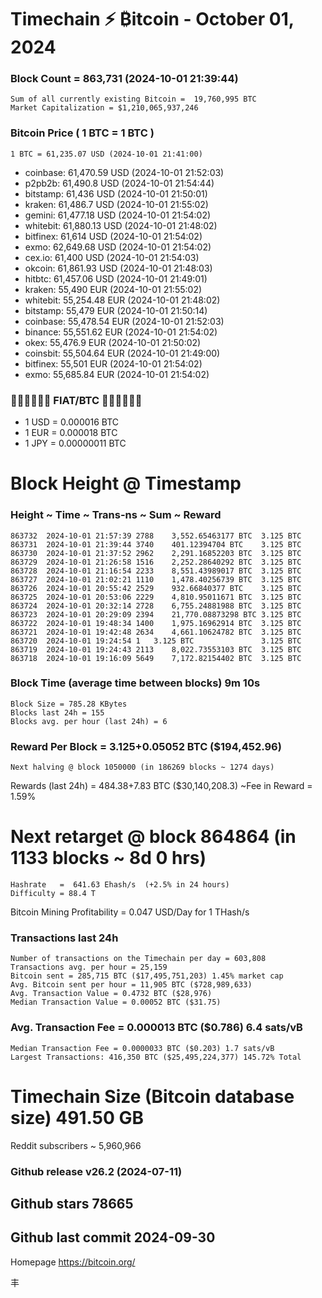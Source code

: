 # Timechain ⚡ ₿itcoin - October 01, 2024
### Block Count = 863,731 (2024-10-01 21:39:44)
    Sum of all currently existing Bitcoin =  19,760,995 BTC
    Market Capitalization = $1,210,065,937,246
### Bitcoin Price ( 1 BTC = 1 BTC )
	1 BTC = 61,235.07 USD (2024-10-01 21:41:00)
- coinbase: 61,470.59 USD (2024-10-01 21:52:03)
- p2pb2b: 61,490.8 USD (2024-10-01 21:54:44)
- bitstamp: 61,436 USD (2024-10-01 21:50:01)
- kraken: 61,486.7 USD (2024-10-01 21:55:02)
- gemini: 61,477.18 USD (2024-10-01 21:54:02)
- whitebit: 61,880.13 USD (2024-10-01 21:48:02)
- bitfinex: 61,614 USD (2024-10-01 21:54:02)
- exmo: 62,649.68 USD (2024-10-01 21:54:02)
- cex.io: 61,400 USD (2024-10-01 21:54:03)
- okcoin: 61,861.93 USD (2024-10-01 21:48:03)
- hitbtc: 61,457.06 USD (2024-10-01 21:49:01)
- kraken: 55,490 EUR (2024-10-01 21:55:02)
- whitebit: 55,254.48 EUR (2024-10-01 21:48:02)
- bitstamp: 55,479 EUR (2024-10-01 21:50:14)
- coinbase: 55,478.54 EUR (2024-10-01 21:52:03)
- binance: 55,551.62 EUR (2024-10-01 21:54:02)
- okex: 55,476.9 EUR (2024-10-01 21:50:02)
- coinsbit: 55,504.64 EUR (2024-10-01 21:49:00)
- bitfinex: 55,501 EUR (2024-10-01 21:54:02)
- exmo: 55,685.84 EUR (2024-10-01 21:54:02)
### 💱💶💵💷💴💱 FIAT/BTC 💱💴💷💵💶💱
- 1 USD = 0.000016 BTC
- 1 EUR = 0.000018 BTC
- 1 JPY = 0.00000011 BTC
# Block Height @ Timestamp
### Height ~ Time ~ Trans-ns ~ Sum ~ Reward
    863732	2024-10-01 21:57:39	2788	3,552.65463177 BTC	3.125 BTC
    863731	2024-10-01 21:39:44	3740	401.12394704 BTC	3.125 BTC
    863730	2024-10-01 21:37:52	2962	2,291.16852203 BTC	3.125 BTC
    863729	2024-10-01 21:26:58	1516	2,252.28640292 BTC	3.125 BTC
    863728	2024-10-01 21:16:54	2233	8,551.43989017 BTC	3.125 BTC
    863727	2024-10-01 21:02:21	1110	1,478.40256739 BTC	3.125 BTC
    863726	2024-10-01 20:55:42	2529	932.66840377 BTC	3.125 BTC
    863725	2024-10-01 20:53:06	2229	4,810.95011671 BTC	3.125 BTC
    863724	2024-10-01 20:32:14	2728	6,755.24881988 BTC	3.125 BTC
    863723	2024-10-01 20:29:09	2394	21,770.08873298 BTC	3.125 BTC
    863722	2024-10-01 19:48:34	1400	1,975.16962914 BTC	3.125 BTC
    863721	2024-10-01 19:42:48	2634	4,661.10624782 BTC	3.125 BTC
    863720	2024-10-01 19:24:54	1	3.125 BTC             	3.125 BTC
    863719	2024-10-01 19:24:43	2113	8,022.73553103 BTC	3.125 BTC
    863718	2024-10-01 19:16:09	5649	7,172.82154402 BTC	3.125 BTC
### Block Time (average time between blocks)	9m 10s
    Block Size = 785.28 KBytes
    Blocks last 24h = 155
    Blocks avg. per hour (last 24h) = 6
### Reward Per Block = 3.125+0.05052 BTC ($194,452.96) 
    Next halving @ block 1050000 (in 186269 blocks ~ 1274 days)
Rewards (last 24h) = 484.38+7.83 BTC ($30,140,208.3) ~Fee in Reward = 1.59%
# Next retarget @ block 864864 (in 1133 blocks ~ 8d 0 hrs)
    Hashrate   =  641.63 Ehash/s  (+2.5% in 24 hours)
    Difficulty = 88.4 T 
Bitcoin Mining Profitability = 0.047 USD/Day for 1 THash/s
### Transactions last 24h
    Number of transactions on the Timechain per day = 603,808
    Transactions avg. per hour = 25,159
    Bitcoin sent = 285,715 BTC ($17,495,751,203) 1.45% market cap
    Avg. Bitcoin sent per hour = 11,905 BTC ($728,989,633)
    Avg. Transaction Value = 0.4732 BTC ($28,976)
    Median Transaction Value = 0.00052 BTC ($31.75)
### Avg. Transaction Fee = 0.000013 BTC ($0.786) 6.4 sats/vB
    Median Transaction Fee = 0.0000033 BTC ($0.203) 1.7 sats/vB
    Largest Transactions: 416,350 BTC ($25,495,224,377) 145.72% Total
# Timechain Size (Bitcoin database size)	491.50 GB
Reddit subscribers	~ 5,960,966
### Github release	v26.2 (2024-07-11)
## Github stars	78665
## Github last commit	2024-09-30

Homepage	https://bitcoin.org/

丰
